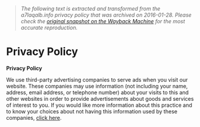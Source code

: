 > *The following text is extracted and transformed from the a7laqalb.info privacy policy that was archived on 2016-01-28. Please check the [original snapshot on the Wayback Machine](https://web.archive.org/web/20160128193638id_/http%3A//a7laqalb.info/privacy.html) for the most accurate reproduction.*

# Privacy Policy

**Privacy Policy**

We use third-party advertising companies to serve ads when you visit our website. These companies may use information (not including your name, address, email address, or telephone number) about your visits to this and other websites in order to provide advertisements about goods and services of interest to you. If you would like more information about this practice and to know your choices about not having this information used by these companies, [click here](http://www.google.com/privacy_ads.html). 

